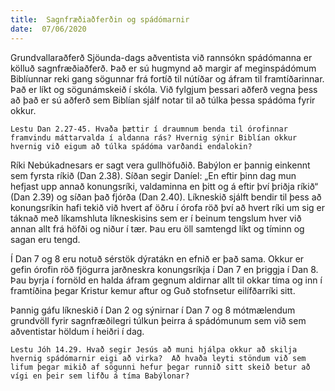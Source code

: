 ```yaml
---
title:  Sagnfræðiaðferðin og spádómarnir
date:  07/06/2020
---
```


Grundvallaraðferð Sjöunda-dags aðventista við rannsókn spádómanna er kölluð sagnfræðiaðferð. Það er sú hugmynd að margir af meginspádómum Biblíunnar reki gang sögunnar frá fortíð til nútíðar og áfram til framtíðarinnar. Það er líkt og sögunámskeið í skóla. Við fylgjum þessari aðferð vegna þess að það er sú aðferð sem Biblían sjálf notar til að túlka þessa spádóma fyrir okkur.

`Lestu Dan 2.27-45. Hvaða þættir í draumnum benda til órofinnar framvindu máttarvalda í aldanna rás? Hvernig sýnir Biblían okkur hvernig við eigum að túlka spádóma varðandi endalokin?`

Ríki Nebúkadnesars er sagt vera gullhöfuðið. Babýlon er þannig einkennt sem fyrsta ríkið (Dan 2.38). Síðan segir Daníel: „En eftir þinn dag mun hefjast upp annað konungsríki, valdaminna en þitt og á eftir því þriðja ríkið“ (Dan 2.39) og síðan það fjórða (Dan 2.40). Líkneskið sjálft bendir til þess að konungsríkin hafi tekið við hvert af öðru í órofa röð því að hvert ríki um sig er táknað með líkamshluta líkneskisins sem er í beinum tengslum hver við annan allt frá höfði og niður í tær. Þau eru öll samtengd líkt og tíminn og sagan eru tengd.

Í Dan 7 og 8 eru notuð sérstök dýratákn en efnið er það sama. Okkur er gefin órofin röð fjögurra jarðneskra konungsríkja í Dan 7 en þriggja í Dan 8. Þau byrja í fornöld en halda áfram gegnum aldirnar allt til okkar tíma og inn í framtíðina þegar Kristur kemur aftur og Guð stofnsetur eilífðarríki sitt.

Þannig gáfu líkneskið í Dan 2 og sýnirnar í Dan 7 og 8 mótmælendum grundvöll fyrir sagnfræðilegri túlkun þeirra á spádómunum sem við sem aðventistar höldum í heiðri í dag.

`Lestu Jóh 14.29. Hvað segir Jesús að muni hjálpa okkur að skilja hvernig spádómarnir eigi að virka?  Að hvaða leyti stöndum við sem lifum þegar mikið af sögunni hefur þegar runnið sitt skeið betur að vígi en þeir sem lifðu á tíma Babýlonar?`